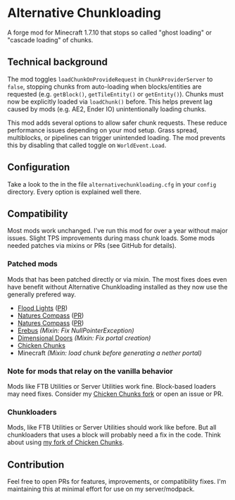# Alternative Chunkloading

A forge mod for Minecraft 1.7.10 that stops so called "ghost loading" or "cascade loading" of chunks.

## Technical background

The mod toggles `loadChunkOnProvideRequest` in `ChunkProviderServer` to `false`, stopping chunks from auto-loading when blocks/entities are requested (e.g. `getBlock()`, `getTileEntity()` or `getEntity()`). Chunks must now be explicitly loaded via `loadChunk()` before. This helps prevent lag caused by mods (e.g. AE2, Ender IO) unintentionally loading chunks.

This mod adds several options to allow safer chunk requests. These reduce performance issues depending on your mod setup. Grass spread, multiblocks, or pipelines can trigger unintended loading. The mod prevents this by disabling that called toggle on `WorldEvent.Load`.

## Configuration

Take a look to the in the file `alternativechunkloading.cfg` in your `config` directory. Every option is explained well there.

## Compatibility

Most mods work unchanged. I've run this mod for over a year without major issues. Slight TPS improvements during mass chunk loads. Some mods needed patches via mixins or PRs (see GitHub for details).

### Patched mods

Mods that has been patched directly or via mixin. The most fixes does even have benefit without Alternative Chunkloading installed as they now use the generally prefered way.

- [Flood Lights](https://github.com/GTNewHorizons/NaturesCompass) ([PR](https://github.com/GTNewHorizons/FloodLights/pull/8))
- [Natures Compass](https://github.com/GTNewHorizons/NaturesCompass) ([PR](https://github.com/GTNewHorizons/NaturesCompass/pull/10))
- [Natures Compass](https://github.com/GTNewHorizons/NaturesCompass) ([PR](https://github.com/GTNewHorizons/NaturesCompass/pull/10))
- [Erebus]() *(Mixin: Fix NullPointerException)*
- [Dimensional Doors](https://github.com/vadis365/TheErebus) *(Mixin: Fix portal creation)*
- [Chicken Chunks](https://github.com/LITW-Refined/ChickenChunks)
- Minecraft *(Mixin: load chunk before generating a nether portal)*

### Note for mods that relay on the vanilla behavior

Mods like FTB Utilities or Server Utilities work fine. Block-based loaders may need fixes. Consider my [Chicken Chunks fork](https://github.com/LITW-Refined/ChickenChunks) or open an issue or PR.

### Chunkloaders

Mods, like FTB Utilities or Server Utilities should work like before. But all chunkloaders that uses a block will probably need a fix in the code. Think about using [my fork of Chicken Chunks](https://github.com/LITW-Refined/ChickenChunks).

## Contribution

Feel free to open PRs for features, improvements, or compatibility fixes. I'm maintaining this at minimal effort for use on my server/modpack.
